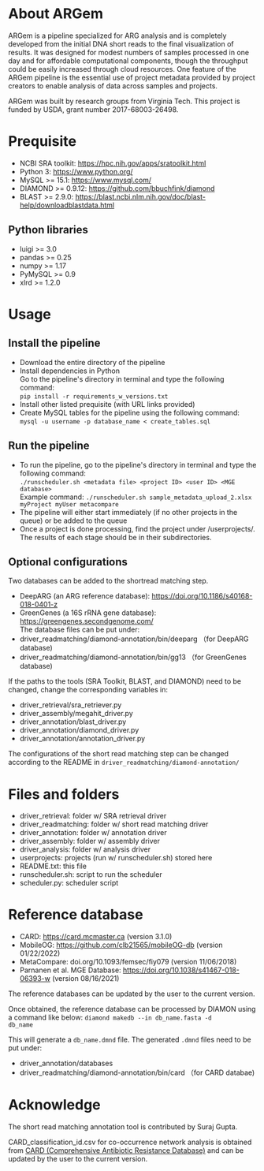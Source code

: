 # About ARGem

ARGem is a pipeline specialized for ARG analysis and is completely developed from the initial DNA short reads to the final visualization of results. It was designed for modest numbers of samples processed in one day and for affordable computational components, though the throughput could be easily increased through cloud resources. One feature of the ARGem pipeline is the essential use of project metadata provided by project creators to enable analysis of data across samples and projects. 

ARGem was built by research groups from Virginia Tech. This project is funded by USDA, grant number 2017-68003-26498.


# Prequisite
 - NCBI SRA toolkit: https://hpc.nih.gov/apps/sratoolkit.html
 - Python 3: https://www.python.org/
 - MySQL >= 15.1: https://www.mysql.com/
 - DIAMOND >= 0.9.12: https://github.com/bbuchfink/diamond
 - BLAST >= 2.9.0: https://blast.ncbi.nlm.nih.gov/doc/blast-help/downloadblastdata.html

## Python libraries
 - luigi >= 3.0
 - pandas >= 0.25
 - numpy >= 1.17
 - PyMySQL >= 0.9
 - xlrd >= 1.2.0

# Usage

## Install the pipeline
- Download the entire directory of the pipeline
- Install dependencies in Python    
  Go to the pipeline's directory in terminal and type the following command:    
  `pip install -r requirements_w_versions.txt`    
- Install other listed prequisite (with URL links provided)
- Create MySQL tables for the pipeline using the following command:   
  `mysql -u username -p database_name < create_tables.sql`

## Run the pipeline
- To run the pipeline, go to the pipeline's directory in terminal and type the following command:    
  `./runscheduler.sh <metadata file> <project ID> <user ID> <MGE database>`    
Example command: 
  `./runscheduler.sh sample_metadata_upload_2.xlsx myProject myUser metacompare`
- The pipeline will either start immediately (if no other projects in the queue) or be added to the queue
- Once a project is done processing, find the project under /userprojects/. The results of each stage should be in their subdirectories.

## Optional configurations

Two databases can be added to the shortread matching step.
 - DeepARG (an ARG reference database): https://doi.org/10.1186/s40168-018-0401-z
 - GreenGenes (a 16S rRNA gene database): https://greengenes.secondgenome.com/         
The database files can be put under:
 - driver_readmatching/diamond-annotation/bin/deeparg （for DeepARG database)
 - driver_readmatching/diamond-annotation/bin/gg13 （for GreenGenes database)

If the paths to the tools (SRA Toolkit, BLAST, and DIAMOND) need to be changed, change the corresponding variables in:
 - driver_retrieval/sra_retriever.py
 - driver_assembly/megahit_driver.py
 - driver_annotation/blast_driver.py
 - driver_annotation/diamond_driver.py
 - driver_annotation/annotation_driver.py

The configurations of the short read matching step can be changed according to the README in `driver_readmatching/diamond-annotation/`

# Files and folders
- driver_retrieval:     folder w/ SRA retrieval driver
- driver_readmatching:  folder w/ short read matching driver
- driver_annotation:    folder w/ annotation driver
- driver_assembly:      folder w/ assembly driver
- driver_analysis:      folder w/ analysis driver
- userprojects:         projects (run w/ runscheduler.sh) stored here
- README.txt:           this file
- runscheduler.sh:      script to run the scheduler
- scheduler.py:         scheduler script

# Reference database
 - CARD: https://card.mcmaster.ca (version 3.1.0)
 - MobileOG: https://github.com/clb21565/mobileOG-db (version 01/22/2022)
 - MetaCompare: doi.org/10.1093/femsec/fiy079 (version 11/06/2018)
 - Parnanen et al. MGE Database: https://doi.org/10.1038/s41467-018-06393-w (version 08/16/2021)

The reference databases can be updated by the user to the current version.

Once obtained, the reference database can be processed by DIAMON using a command like below:
<code>diamond makedb --in db_name.fasta -d db_name </code>

This will generate a `db_name.dmnd` file. The generated `.dmnd` files need to be put under:
 - driver_annotation/databases
 - driver_readmatching/diamond-annotation/bin/card （for CARD databae)



# Acknowledge
The short read matching annotation tool is contributed by Suraj Gupta.   

CARD_classification_id.csv for co-occurrence network analysis is obtained from [CARD (Comprehensive Antibiotic Resistance Database)](https://card.mcmaster.ca/) and can be updated by the user to the current version.
